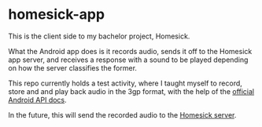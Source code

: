 homesick-app
============

This is the client side to my bachelor project, Homesick.

What the Android app does is it records audio, sends it off to the Homesick app server, and receives a response with a sound to be played depending on how the server classifies the former.

This repo currently holds a test activity, where I taught myself to record, store and and play back audio in the 3gp format, with the help of the [official Android API docs](http://developer.android.com/guide/topics/media/audio-capture.html).

In the future, this will send the recorded audio to the [Homesick server](https://github.com/ramonh/homesick-server).
